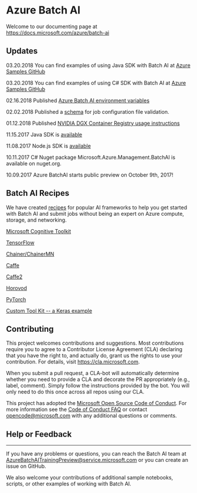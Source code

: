 # Azure Batch AI

Welcome to our documenting page at https://docs.microsoft.com/azure/batch-ai

## Updates

03.20.2018 You can find examples of using Java SDK with Batch AI at [Azure Samples GitHub](https://github.com/Azure-Samples/batchai-java-run-batchai-job)

03.20.2018 You can find examples of using C# SDK with Batch AI at [Azure Samples GitHub](https://github.com/Azure-Samples/batchai-dotnet-run-batchai-job)

02.16.2018 Published [Azure Batch AI environment variables](/documentation/using-batchai-environment-variables.md)

02.02.2018 Published a [schema](https://raw.githubusercontent.com/Azure/BatchAI/master/schemas/2017-09-01-preview/job.json) for job configuration file validation.  

01.12.2018 Published [NVIDIA DGX Container Registry usage instructions](/documentation/using-nvidia-dgx-container-registry.md)

11.15.2017 Java SDK is [available](https://mvnrepository.com/artifact/com.microsoft.azure/azure-mgmt-batchai)

11.08.2017 Node.js SDK is [available](https://www.npmjs.com/package/azure-arm-batchai)

10.11.2017 C# Nuget package Microsoft.Azure.Management.BatchAI is available on nuget.org.

10.09.2017 Azure BatchAI starts public preview on October 9th, 2017!

## Batch AI Recipes 

We have created [recipes](/recipes/) for popular AI frameworks to help you get started with Batch AI and submit jobs without being an expert on Azure compute, storage, and networking.  

[Microsoft Cognitive Toolkit](/recipes/CNTK/)

[TensorFlow](/recipes/TensorFlow/)

[Chainer/ChainerMN](/recipes/Chainer/)

[Caffe](/recipes/Caffe/)

[Caffe2](/recipes/Caffe2/)

[Horovod](/recipes/Horovod)

[PyTorch](/recipes/PyTorch)

[Custom Tool Kit -- a Keras example](/recipes/Keras/)

## Contributing

This project welcomes contributions and suggestions.  Most contributions require you to agree to a
Contributor License Agreement (CLA) declaring that you have the right to, and actually do, grant us
the rights to use your contribution. For details, visit https://cla.microsoft.com.

When you submit a pull request, a CLA-bot will automatically determine whether you need to provide
a CLA and decorate the PR appropriately (e.g., label, comment). Simply follow the instructions
provided by the bot. You will only need to do this once across all repos using our CLA.

This project has adopted the [Microsoft Open Source Code of Conduct](https://opensource.microsoft.com/codeofconduct/).
For more information see the [Code of Conduct FAQ](https://opensource.microsoft.com/codeofconduct/faq/) or
contact [opencode@microsoft.com](mailto:opencode@microsoft.com) with any additional questions or comments.

## Help or Feedback
--------------------
If you have any problems or questions, you can reach the Batch AI team at [AzureBatchAITrainingPreview@service.microsoft.com](mailto:AzureBatchAITrainingPreview@service.microsoft.com) or you can create an issue on GitHub.

We also welcome your contributions of additional sample notebooks, scripts, or other examples of working with Batch AI.
